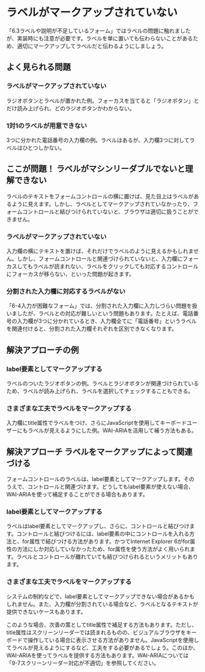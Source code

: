 # ラベルがマークアップされていない
「6.3ラベルや説明が不足しているフォーム」ではラベルの問題に触れましたが、実装時にも注意が必要です。ラベルを単に置いても伝わらないことがあるため、適切にマークアップしてラベルだと伝わるようにしましょう。


## よく見られる問題

### ラベルがマークアップされていない
ラジオボタンとラベルが置かれた例。フォーカスを当てると「ラジオボタン」とだけ読み上げられ、どのラジオボタンかわからない。

### 1対1のラベルが用意できない
3つに分かれた電話番号の入力欄の例。ラベルはあるが、入力欄3つに対してラベルはひとつしかない。


## ここが問題！ ラベルがマシンリーダブルでないと理解できない
ラベルのテキストをフォームコントロールの横に置けば、見た目上はラベルがあるように見えます。しかし、ラベルとしてマークアップされていなかったり、フォームコントロールと結びつけられていないと、ブラウザは適切に扱うことができません。


### ラベルがマークアップされていない
入力欄の横にテキストを置けば、それだけでラベルのように見えるかもしれません。しかし、フォームコントロールと関連づけられていないと、入力欄にフォーカスしてもラベルが読まれない、ラベルをクリックしても対応するコントロールにフォーカスが移らない、といった問題が起きます。


### 分割された入力欄に対応するラベルがない
「6-4入力が困難なフォーム」では、分割された入力欄に入力しづらい問題を扱いましたが、ラベルとの対応が難しいという問題もあります。たとえば、電話番号の入力欄が3つに分かれているとき、入力欄全てに「電話番号」というラベルを関連付けると、分割された入力欄それぞれを区別できなくなります。



## 解決アプローチの例

### label要素としてマークアップする
ラベルのついたラジオボタンの例。ラベルとラジオボタンが関連づけられているため、ラベルが読み上げられ、ラベルを選択してチェックすることもできる。

### さまざまな工夫でラベルをマークアップする
入力欄にtitle属性でラベルをつけ、さらにJavaScriptを使用してキーボードユーザーにもラベルが見えるようにした例。WAI-ARIAを活用して補う方法もある。


## 解決アプローチ ラベルをマークアップによって関連づける
フォームコントロールのラベルは、label要素としてマークアップします。そのうえで、コントロールと関連づけます。どうしてもlabel要素が使えない場合、WAI-ARIAを使って補足することができる場合もあります。

### label要素としてマークアップする
ラベルはlabel要素としてマークアップし、さらに、コントロールと結びつけます。コントロールと結びつけるには、label要素の中にコントロールを入れる方法と、for属性で結びつける方法があります。かつてInternet Explorer 6がfor属性の方法にしか対応していなかったため、for属性を使う方法がよく用いられます。ラベルとコントロールが離れていても結びつけられるというメリットもあります。


### さまざまな工夫でラベルをマークアップする
システムの制約などで、label要素としてマークアップできない場合があるかもしれません。また、入力欄が分割されている場合など、ラベルとなるテキストが提供できないケースもあります。

このような場合、次善の策としてtitle属性で補足する方法もあります。ただし、title属性はスクリーンリーダーでは読まれるものの、ビジュアルブラウザをキーボードで操作している場合に表示させる方法がありません。JavaScriptを使用してラベルが見えるようにするなど、工夫をする必要があるでしょう。このほか、WAI-ARIAを使ってラベルを提供する方法もあります。WAI-ARIAについては「9-7スクリーンリーダー対応が不適切」を参照してください。
